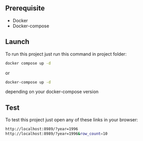 ## Prerequisite

- Docker 
- Docker-compose

## Launch

To run this project just run this command in project folder:

```sh
docker compose up -d 
```

or 

```sh
docker-compose up -d 
```

depending on your docker-compose version

## Test

To test this project just open any of these links in your browser:

```sh
http://localhost:8989/?year=1996
http://localhost:8989/?year=1996&row_count=10
```